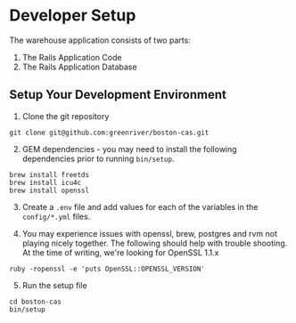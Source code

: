 # Developer Setup
The warehouse application consists of two parts:
1. The Rails Application Code
2. The Rails Application Database

## Setup Your Development Environment

1. Clone the git repository
```
git clone git@github.com:greenriver/boston-cas.git
```
2. GEM dependencies - you may need to install the following dependencies prior to running `bin/setup`.
```shell
brew install freetds
brew install icu4c
brew install openssl
```

3. Create a `.env` file and add values for each of the variables in the `config/*.yml` files.

4. You may experience issues with openssl, brew, postgres and rvm not playing nicely together.  The following should help with trouble shooting.  At the time of writing, we're looking for OpenSSL 1.1.x
```shell
ruby -ropenssl -e 'puts OpenSSL::OPENSSL_VERSION'
```

5. Run the setup file
```
cd boston-cas
bin/setup
```
